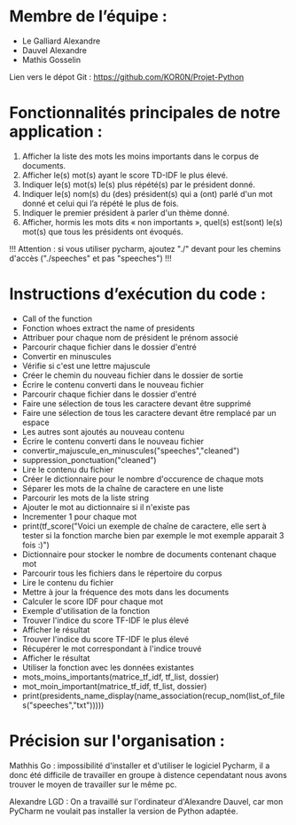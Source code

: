 # Membre de l’équipe :
- Le Galliard Alexandre 
- Dauvel Alexandre
- Mathis Gosselin

Lien vers le dépot Git :
https://github.com/KOR0N/Projet-Python

# Fonctionnalités principales de notre application :
1) Afficher la liste des mots les moins importants dans le corpus de documents.  
2) Afficher le(s) mot(s) ayant le score TD-IDF le plus élevé.
3) Indiquer le(s) mot(s) le(s) plus répété(s) par le président donné.
4) Indiquer le(s) nom(s) du (des) président(s) qui a (ont) parlé d'un mot donné et celui qui l’a répété le plus de fois.
5) Indiquer le premier président à parler d'un thème donné.
6) Afficher, hormis les mots dits « non importants », quel(s) est(sont) le(s) mot(s) que tous les présidents ont évoqués.



!!! Attention : si vous utiliser pycharm, ajoutez "./" devant pour les chemins d'accès ("./speeches" et pas "speeches") !!!

# Instructions d’exécution du code :
- Call of the function
- Fonction whoes extract the name of presidents
- Attribuer pour chaque nom de président le prénom associé
- Parcourir chaque fichier dans le dossier d'entré
- Convertir en minuscules
- Vérifie si c'est une lettre majuscule
- Créer le chemin du nouveau fichier dans le dossier de sortie
- Écrire le contenu converti dans le nouveau fichier
- Parcourir chaque fichier dans le dossier d'entré
- Faire une sélection de tous les caractere devant être supprimé
- Faire une sélection de tous les caractere devant être remplacé par un espace
- Les autres sont ajoutés au nouveau contenu
- Écrire le contenu converti dans le nouveau fichier
- convertir_majuscule_en_minuscules("speeches","cleaned")
- suppression_ponctuation("cleaned")
- Lire le contenu du fichier
- Créer le dictionnaire pour le nombre d'occurence de chaque mots 
- Séparer les mots de la chaîne de caractere en une liste 
- Parcourir les mots de la liste string 
- Ajouter le mot au dictionnaire si il n'existe pas 
- Incrementer 1 pour chaque mot 
- print(tf_score("Voici un exemple de chaîne de caractere, elle sert à tester si la fonction marche bien par exemple le mot exemple apparait 3 fois :)")
- Dictionnaire pour stocker le nombre de documents contenant chaque mot
- Parcourir tous les fichiers dans le répertoire du corpus
- Lire le contenu du fichier
- Mettre à jour la fréquence des mots dans les documents
- Calculer le score IDF pour chaque mot
- Exemple d'utilisation de la fonction
- Trouver l'indice du score TF-IDF le plus élevé
- Afficher le résultat
- Trouver l'indice du score TF-IDF le plus élevé
- Récupérer le mot correspondant à l'indice trouvé
- Afficher le résultat
- Utiliser la fonction avec les données existantes
- mots_moins_importants(matrice_tf_idf, tf_list, dossier)
- mot_moin_important(matrice_tf_idf, tf_list, dossier)
- print(presidents_name_display(name_association(recup_nom(list_of_files("speeches","txt")))))

# Précision sur l'organisation :

Mathhis Go : impossibilité d'installer et d'utiliser le logiciel Pycharm, il a donc été difficile de travailler en groupe à distence cependatant nous avons trouver le moyen de travailler sur le même pc.

Alexandre LGD : On a travaillé sur l'ordinateur d'Alexandre Dauvel, car mon PyCharm ne voulait pas installer la version de Python adaptée.

